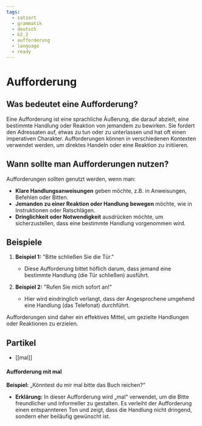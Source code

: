 ```yaml
---
tags:
  - satzart
  - grammatik
  - deutsch
  - b2_2
  - aufforderung
  - language
  - ready
---
```


# Aufforderung

## Was bedeutet eine Aufforderung?

Eine Aufforderung ist eine sprachliche Äußerung, die darauf abzielt, eine bestimmte Handlung oder Reaktion von jemandem zu bewirken. Sie fordert den Adressaten auf, etwas zu tun oder zu unterlassen und hat oft einen imperativen Charakter. Aufforderungen können in verschiedenen Kontexten verwendet werden, um direktes Handeln oder eine Reaktion zu initiieren.

## Wann sollte man Aufforderungen nutzen?

Aufforderungen sollten genutzt werden, wenn man:

- **Klare Handlungsanweisungen** geben möchte, z.B. in Anweisungen, Befehlen oder Bitten.
- **Jemanden zu einer Reaktion oder Handlung bewegen** möchte, wie in Instruktionen oder Ratschlägen.
- **Dringlichkeit oder Notwendigkeit** ausdrücken möchte, um sicherzustellen, dass eine bestimmte Handlung vorgenommen wird.

## Beispiele

1. **Beispiel 1:** "Bitte schließen Sie die Tür."
   - Diese Aufforderung bittet höflich darum, dass jemand eine bestimmte Handlung (die Tür schließen) ausführt.

2. **Beispiel 2:** "Rufen Sie mich sofort an!"
   - Hier wird eindringlich verlangt, dass der Angesprochene umgehend eine Handlung (das Telefonat) durchführt.

Aufforderungen sind daher ein effektives Mittel, um gezielte Handlungen oder Reaktionen zu erzielen.

## Partikel

- [[mal]]

#### Aufforderung mit mal

**Beispiel:** „Könntest du mir mal bitte das Buch reichen?“

- **Erklärung:** In dieser Aufforderung wird „mal“ verwendet, um die Bitte freundlicher und informeller zu gestalten. Es verleiht der Aufforderung einen entspannteren Ton und zeigt, dass die Handlung nicht dringend, sondern eher beiläufig gewünscht ist.